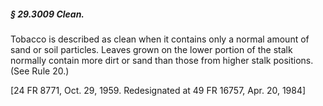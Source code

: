 ##### § 29.3009 Clean. #####

Tobacco is described as clean when it contains only a normal amount of sand or soil particles. Leaves grown on the lower portion of the stalk normally contain more dirt or sand than those from higher stalk positions. (See Rule 20.)

[24 FR 8771, Oct. 29, 1959. Redesignated at 49 FR 16757, Apr. 20, 1984]
